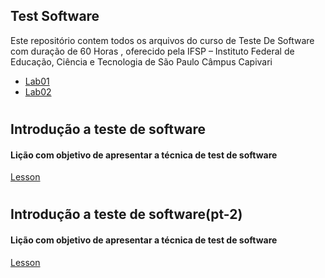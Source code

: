 ## Test Software

Este repositório contem todos os arquivos do curso de Teste De Software com duração de 60 Horas , oferecido pela IFSP – Instituto Federal de Educação, Ciência e Tecnologia de São Paulo
Câmpus Capivari

- [Lab01](#id01)
- [Lab02](#id02)

#

#

## Introdução a teste de software <a name="id01"></a>

#### Lição com objetivo de apresentar a técnica de test de software

[Lesson](https://github.com/GiovanaBorges/Test-Software/tree/main/LAB01-testSoftware)

#

## Introdução a teste de software(pt-2)<a name="id02"></a>

#### Lição com objetivo de apresentar a técnica de test de software

[Lesson](https://github.com/GiovanaBorges/Test-Software/tree/main/LAB01P2-testSoftware)
